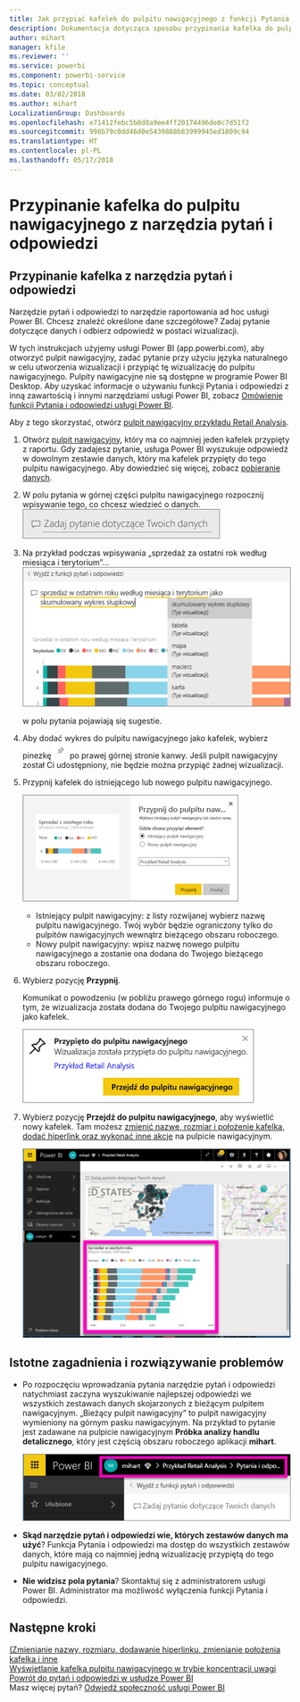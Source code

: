 ```yaml
---
title: Jak przypiąć kafelek do pulpitu nawigacyjnego z funkcji Pytania i odpowiedzi
description: Dokumentacja dotycząca sposobu przypinania kafelka do pulpitu nawigacyjnego usługi Power BI z pola pytania narzędzia pytań i odpowiedzi
author: mihart
manager: kfile
ms.reviewer: ''
ms.service: powerbi
ms.component: powerbi-service
ms.topic: conceptual
ms.date: 03/02/2018
ms.author: mihart
LocalizationGroup: Dashboards
ms.openlocfilehash: e71412febc5b8d8a9ee4ff20174496de0c7d51f2
ms.sourcegitcommit: 998b79c0dd46d0e5439888b83999945ed1809c94
ms.translationtype: HT
ms.contentlocale: pl-PL
ms.lasthandoff: 05/17/2018
---
```

# <a name="pin-a-tile-to-a-dashboard-from-qa"></a>Przypinanie kafelka do pulpitu nawigacyjnego z narzędzia pytań i odpowiedzi
## <a name="how-to-pin-a-tile-from-qa"></a>Przypinanie kafelka z narzędzia pytań i odpowiedzi
Narzędzie pytań i odpowiedzi to narzędzie raportowania ad hoc usługi Power BI. Chcesz znaleźć określone dane szczegółowe? Zadaj pytanie dotyczące danych i odbierz odpowiedź w postaci wizualizacji.

W tych instrukcjach użyjemy usługi Power BI (app.powerbi.com), aby otworzyć pulpit nawigacyjny, zadać pytanie przy użyciu języka naturalnego w celu utworzenia wizualizacji i przypiąć tę wizualizację do pulpitu nawigacyjnego. Pulpity nawigacyjne nie są dostępne w programie Power BI Desktop. Aby uzyskać informacje o używaniu funkcji Pytania i odpowiedzi z inną zawartością i innymi narzędziami usługi Power BI, zobacz [Omówienie funkcji Pytania i odpowiedzi usługi Power BI](power-bi-q-and-a.md). 

Aby z tego skorzystać, otwórz [pulpit nawigacyjny przykładu Retail Analysis](sample-retail-analysis.md).


1. Otwórz [pulpit nawigacyjny](service-dashboards.md), który ma co najmniej jeden kafelek przypięty z raportu. Gdy zadajesz pytanie, usługa Power BI wyszukuje odpowiedź w dowolnym zestawie danych, który ma kafelek przypięty do tego pulpitu nawigacyjnego.  Aby dowiedzieć się więcej, zobacz [pobieranie danych](service-get-data.md).
2. W polu pytania w górnej części pulpitu nawigacyjnego rozpocznij wpisywanie tego, co chcesz wiedzieć o danych.  
   ![Pole pytań funkcji pytań i odpowiedzi](media/service-dashboard-pin-tile-from-q-and-a/power-bi-question-box.png)
3. Na przykład podczas wpisywania „sprzedaż za ostatni rok według miesiąca i terytorium”...  
   ![wpisywanie pytania](media/service-dashboard-pin-tile-from-q-and-a/power-bi-type-q-and-a.png)

   w polu pytania pojawiają się sugestie.
4. Aby dodać wykres do pulpitu nawigacyjnego jako kafelek, wybierz pinezkę ![](media/service-dashboard-pin-tile-from-q-and-a/pbi_pintile.png) po prawej górnej stronie kanwy. Jeśli pulpit nawigacyjny został Ci udostępniony, nie będzie można przypiąć żadnej wizualizacji.

5. Przypnij kafelek do istniejącego lub nowego pulpitu nawigacyjnego.

   ![Okno dialogowe opcji Przypnij do pulpitu nawigacyjnego](media/service-dashboard-pin-tile-from-q-and-a/power-bi-pin-to-dashboard.png)

   * Istniejący pulpit nawigacyjny: z listy rozwijanej wybierz nazwę pulpitu nawigacyjnego. Twój wybór będzie ograniczony tylko do pulpitów nawigacyjnych wewnątrz bieżącego obszaru roboczego.
   * Nowy pulpit nawigacyjny: wpisz nazwę nowego pulpitu nawigacyjnego a zostanie ona dodana do Twojego bieżącego obszaru roboczego.

6. Wybierz pozycję **Przypnij**.

   Komunikat o powodzeniu (w pobliżu prawego górnego rogu) informuje o tym, że wizualizacja została dodana do Twojego pulpitu nawigacyjnego jako kafelek.  

   ![Przypięto do pulpitu nawigacyjnego](media/service-dashboard-pin-tile-from-q-and-a/power-bi-pin.png)
7. Wybierz pozycję **Przejdź do pulpitu nawigacyjnego**, aby wyświetlić nowy kafelek. Tam możesz [zmienić nazwę, rozmiar i położenie kafelka, dodać hiperlink oraz wykonać inne akcje](service-dashboard-edit-tile.md) na pulpicie nawigacyjnym.

   ![Pulpit nawigacyjny z kafelkami](media/service-dashboard-pin-tile-from-q-and-a/power-bi-pinned.png)

## <a name="considerations-and-troubleshooting"></a>Istotne zagadnienia i rozwiązywanie problemów
* Po rozpoczęciu wprowadzania pytania narzędzie pytań i odpowiedzi natychmiast zaczyna wyszukiwanie najlepszej odpowiedzi we wszystkich zestawach danych skojarzonych z bieżącym pulpitem nawigacyjnym.  „Bieżący pulpit nawigacyjny” to pulpit nawigacyjny wymieniony na górnym pasku nawigacyjnym. Na przykład to pytanie jest zadawane na pulpicie nawigacyjnym **Próbka analizy handlu detalicznego**, który jest częścią obszaru roboczego aplikacji **mihart**.

  ![linki do stron nadrzędnych](media/service-dashboard-pin-tile-from-q-and-a/power-bi-navbar.png)
* **Skąd narzędzie pytań i odpowiedzi wie, których zestawów danych ma użyć**?  Funkcja Pytania i odpowiedzi ma dostęp do wszystkich zestawów danych, które mają co najmniej jedną wizualizację przypiętą do tego pulpitu nawigacyjnego.

* **Nie widzisz pola pytania**? Skontaktuj się z administratorem usługi Power BI. Administrator ma możliwość wyłączenia funkcji Pytania i odpowiedzi.


## <a name="next-steps"></a>Następne kroki
[(Zmienianie nazwy, rozmiaru, dodawanie hiperlinku, zmienianie położenia kafelka i inne](service-dashboard-edit-tile.md)    
[Wyświetlanie kafelka pulpitu nawigacyjnego w trybie koncentracji uwagi](service-focus-mode.md)     
[Powrót do pytań i odpowiedzi w usłudze Power BI](power-bi-q-and-a.md)  
Masz więcej pytań? [Odwiedź społeczność usługi Power BI](http://community.powerbi.com/)
